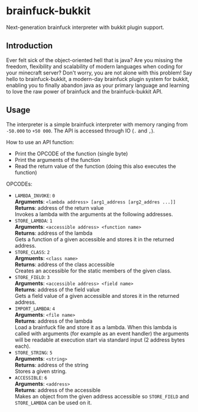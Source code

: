 brainfuck-bukkit
================

Next-generation brainfuck interpreter with bukkit plugin support.

Introduction
------------

Ever felt sick of the object-oriented hell that is java? Are you missing the freedom, flexibility and scalability of modern languages when coding for your minecraft server? Don't worry, you are not alone with this problem! Say hello to brainfuck-bukkit, a modern-day brainfuck plugin system for bukkit, enabling you to finally abandon java as your primary language and learning to love the raw power of brainfuck and the brainfuck-bukkit API.

Usage
-----

The interpreter is a simple brainfuck interpreter with memory ranging from `-50.000` to `+50 000`. The API is accessed through IO (`.` and `,`).

How to use an API function:

- Print the OPCODE of the function (single byte)
- Print the arguments of the function
- Read the return value of the function (doing this also executes the function)

OPCODEs:

- `LAMBDA_INVOKE`: `0`  
  **Arguments**: `<lambda address> [arg1_address [arg2_addres ...]]`  
  **Returns**: address of the return value  
  Invokes a lambda with the arguments at the following addresses.
- `STORE_LAMBDA`: `1`  
  **Arguments**: `<accessible address> <function name>`  
  **Returns**: address of the lambda  
  Gets a function of a given accessible and stores it in the returned address.
- `STORE_CLASS`: `2`  
  **Argmuents**: `<class name>`  
  **Returns**: address of the class accessible  
  Creates an accessible for the static members of the given class.
- `STORE_FIELD`: `3`  
  **Arguments**: `<accessible address> <field name>`  
  **Returns**: address of the field value  
  Gets a field value of a given accessible and stores it in the returned address.
- `IMPORT_LAMBDA`: `4`  
  **Arguments**: `<file name>`  
  **Returns**: address of the lambda  
  Load a brainfuck file and store it as a lambda. When this lambda is called with arguments (for example as an event handler) the arguments will be readable at execution start via standard input (2 address bytes each).
- `STORE_STRING`: `5`  
  **Arguments**: `<string>`  
  **Returns**: address of the string  
  Stores a given string.
- `ACCESSIBLE`: `6`  
  **Arguments**: `<address>`  
  **Returns**: address of the accessible  
  Makes an object from the given address accessible so `STORE_FIELD` and `STORE_LAMBDA` can be used on it.
